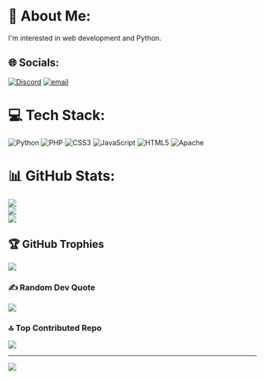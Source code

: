 # 💫 About Me:
I'm interested in web development and Python.


## 🌐 Socials:
[![Discord](https://img.shields.io/badge/Discord-%237289DA.svg?logo=discord&logoColor=white)](https://discord.gg/@cmtl) [![email](https://img.shields.io/badge/Email-D14836?logo=gmail&logoColor=white)](mailto:temal@colinm.de) 

# 💻 Tech Stack:
![Python](https://img.shields.io/badge/python-3670A0?style=for-the-badge&logo=python&logoColor=ffdd54) ![PHP](https://img.shields.io/badge/php-%23777BB4.svg?style=for-the-badge&logo=php&logoColor=white) ![CSS3](https://img.shields.io/badge/css3-%231572B6.svg?style=for-the-badge&logo=css3&logoColor=white) ![JavaScript](https://img.shields.io/badge/javascript-%23323330.svg?style=for-the-badge&logo=javascript&logoColor=%23F7DF1E) ![HTML5](https://img.shields.io/badge/html5-%23E34F26.svg?style=for-the-badge&logo=html5&logoColor=white) ![Apache](https://img.shields.io/badge/apache-%23D42029.svg?style=for-the-badge&logo=apache&logoColor=white)
# 📊 GitHub Stats:
![](https://github-readme-stats.vercel.app/api?username=temal32&theme=dark&hide_border=true&include_all_commits=false&count_private=false)<br/>
![](https://nirzak-streak-stats.vercel.app/?user=temal32&theme=dark&hide_border=true)<br/>
![](https://github-readme-stats.vercel.app/api/top-langs/?username=temal32&theme=dark&hide_border=true&include_all_commits=false&count_private=false&layout=compact)

## 🏆 GitHub Trophies
![](https://github-profile-trophy.vercel.app/?username=temal32&theme=dark&no-frame=false&no-bg=true&margin-w=4)

### ✍️ Random Dev Quote
![](https://quotes-github-readme.vercel.app/api?type=horizontal&theme=radical)

### 🔝 Top Contributed Repo
![](https://github-contributor-stats.vercel.app/api?username=temal32&limit=5&theme=dark&combine_all_yearly_contributions=true)

---
[![](https://visitcount.itsvg.in/api?id=temal32&icon=0&color=0)](https://visitcount.itsvg.in)

<!-- Proudly created with GPRM ( https://gprm.itsvg.in ) -->
